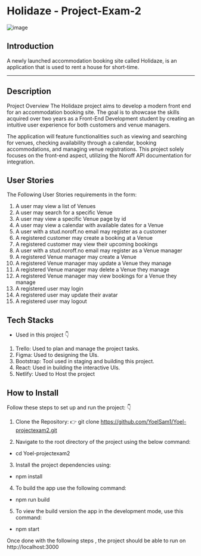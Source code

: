 # Holidaze - Project-Exam-2

![image](./src/Assets/Custom-style/Yoel-projectexam2)

## Introduction
A newly launched accommodation booking site called Holidaze, is an application that is used to rent a house for short-time. 

---
## Description
Project Overview
The Holidaze project aims to develop a modern front end for an accommodation booking site. The goal is to showcase the skills acquired over two years as a Front-End Development student by creating an intuitive user experience for both customers and venue managers.

The application will feature functionalities such as viewing and searching for venues, checking availability through a calendar, booking accommodations, and managing venue registrations. This project solely focuses on the front-end aspect, utilizing the Noroff API documentation for integration.

## User Stories

The Following User Stories requirements in the form:

1. A user may view a list of Venues
2. A user may search for a specific Venue
3. A user may view a specific Venue page by id
4. A user may view a calendar with available dates for a Venue
5. A user with a stud.noroff.no email may register as a customer
6. A registered customer may create a booking at a Venue
7. A registered customer may view their upcoming bookings
8. A user with a stud.noroff.no email may register as a Venue manager
9.  A registered Venue manager may create a Venue
10. A registered Venue manager may update a Venue they manage
11. A registered Venue manager may delete a Venue they manage
12. A registered Venue manager may view bookings for a Venue they manage
13. A registered user may login
14. A registered user may update their avatar
15. A registered user may logout

## Tech Stacks 
- Used in this project 👇

1. Trello: Used to plan and manage the project tasks.
2. Figma: Used to designing the UIs.
3. Bootstrap: Tool used in staging and building this project.
4. React: Used in building the interactive UIs.
6. Netlify: Used to Host the project

##  How to Install

Follow these steps to set up and run the project: 👇

1. Clone the Repository: 👉 git clone https://github.com/YoelSam1/Yoel-projectexam2.git

2. Navigate to the root directory of the project using the below command:
- cd Yoel-projectexam2
3. Install the project dependencies using:
- npm install
4.  To build the app use the following command:
- npm run build
5. To view the build version the app in the development mode, use this command:
- npm start

Once done with the following steps , the project should be able to run on http://localhost:3000